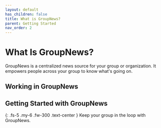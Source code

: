 ```yaml
---
layout: default
has_children: false
title: What is GroupNews?
parent: Getting Started
nav_order: 2
---
```


# What Is GroupNews?

GroupNews is a centralized news source for your group or organization. It empowers people across your group to know what's going on.

## Working in GroupNews

## Getting Started with GroupNews

{: .fs-5 .my-6 .fw-300 .text-center }
Keep your group in the loop with GroupNews.

